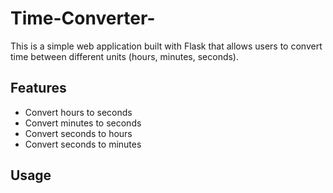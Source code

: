 # Time-Converter-

This is a simple web application built with Flask that allows users to convert time between different units (hours, minutes, seconds).

## Features

- Convert hours to seconds
- Convert minutes to seconds
- Convert seconds to hours
- Convert seconds to minutes

## Usage
